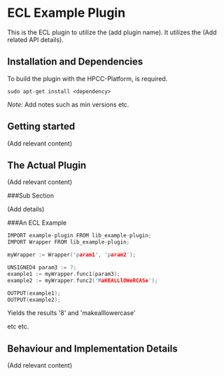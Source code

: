 ECL Example Plugin
================

This is the ECL plugin to utilize the (add plugin name).
It utilizes the (Add related API details).

Installation and Dependencies
----------------------------

To build the <plugin name> plugin with the HPCC-Platform, <dependency> is required.
```
sudo apt-get install <dependency>
```

*Note:* Add notes such as min versions etc.


Getting started
---------------

(Add relevant content)

The Actual Plugin
-----------------

(Add relevant content)

###Sub Section

(Add details)

###An ECL Example
```c
IMPORT example-plugin FROM lib_example-plugin;
IMPORT Wrapper FROM lib_example-plugin;

myWrapper := Wrapper('param1', 'param2');

UNSIGNED4 param3 := 7;
example1 := myWrapper.func1(param3);
example2 := myWrapper.func2('MaKEALLlOWeRCASe');

OUTPUT(example1);
OUTPUT(example2);
```
Yields the results '8' and 'makealllowercase'

etc etc.

Behaviour and Implementation Details
------------------------------------

(Add relevant content)

